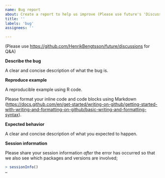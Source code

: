 ```yaml
---
name: Bug report
about: Create a report to help us improve (Please use future's 'Discussions' for Q&A)
title: ''
labels: 'bug'
assignees: ''

---
```

(Please use <https://github.com/HenrikBengtsson/future/discussions> for Q&A)


**Describe the bug**

A clear and concise description of what the bug is.  


**Reproduce example**

A reproducible example using R code.

Please format your inline code and code blocks using Markdown (<https://docs.github.com/en/get-started/writing-on-github/getting-started-with-writing-and-formatting-on-github/basic-writing-and-formatting-syntax>).


**Expected behavior**

A clear and concise description of what you expected to happen.


**Session information**

Please share your session information *after* the error has occurred so that we also see which packages and versions are involved;

```r
> sessionInfo()
…
```

